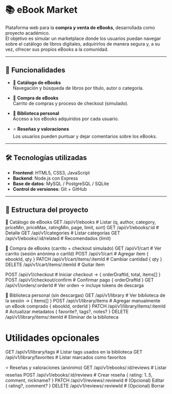 # 📚 eBook Market

Plataforma web para la **compra y venta de eBooks**, desarrollada como proyecto académico.  
El objetivo es simular un marketplace donde los usuarios puedan navegar sobre el catálogo de libros digitales, adquirirlos de manera segura y, a su vez, ofrecer sus propios eBooks a la comunidad.

---

## 🚀 Funcionalidades

- 📖 **Catálogo de eBooks**  
  Navegación y búsqueda de libros por título, autor o categoría.

- 🛒 **Compra de eBooks**  
  Carrito de compras y proceso de checkout (simulado).

- 💾 **Biblioteca personal**  
  Acceso a los eBooks adquiridos por cada usuario.

- ⭐ **Reseñas y valoraciones**  
  Los usuarios pueden puntuar y dejar comentarios sobre los eBooks.

---

## 🛠️ Tecnologías utilizadas

- **Frontend**: HTML5, CSS3, JavaScript  
- **Backend**:  Node.js con Express   
- **Base de datos**: MySQL / PostgreSQL / SQLite  
- **Control de versiones**: Git + GitHub  

---

## 📂 Estructura del proyecto

📖 Catálogo de eBooks
GET  /api/v1/ebooks                       # Listar (q, author, category, priceMin, priceMax, ratingMin, page, limit, sort)
GET  /api/v1/ebooks/:id                   # Detalle
GET  /api/v1/categories                   # Listar categorías
GET  /api/v1/ebooks/:id/related           # Recomendados (limit)

🛒 Compra de eBooks (carrito + checkout simulado)
GET    /api/v1/cart                       # Ver carrito (sesión anónima o cartId)
POST   /api/v1/cart                       # Agregar ítem        { ebookId, qty }
PATCH  /api/v1/cart/items/:itemId         # Cambiar cantidad    { qty }
DELETE /api/v1/cart/items/:itemId         # Quitar ítem

POST   /api/v1/checkout                   # Iniciar checkout  → { orderDraftId, total, items[] }
POST   /api/v1/checkout/confirm           # Confirmar pago    { orderDraftId }
GET    /api/v1/orders/:orderId            # Ver orden         → incluye tokens de descarga

💾 Biblioteca personal (sin descargas)
GET    /api/v1/library                    # Ver biblioteca de la sesión  → { items[] }
POST   /api/v1/library/items              # Agregar manualmente un eBook comprado  { ebookId, orderId }
PATCH  /api/v1/library/items/:itemId      # Actualizar metadatos          { favorite?, tags?, notes? }
DELETE /api/v1/library/items/:itemId      # Eliminar de la biblioteca

# Utilidades opcionales
GET    /api/v1/library/tags               # Listar tags usados en la biblioteca
GET    /api/v1/library/favorites          # Listar marcados como favoritos


⭐ Reseñas y valoraciones (anónimo)
GET    /api/v1/ebooks/:id/reviews         # Listar reseñas
POST   /api/v1/ebooks/:id/reviews         # Crear reseña        { rating: 1..5, comment, nickname? }
PATCH  /api/v1/reviews/:reviewId          # (Opcional) Editar   { rating?, comment? }
DELETE /api/v1/reviews/:reviewId          # (Opcional) Borrar
